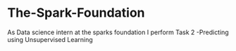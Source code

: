 # The-Spark-Foundation
As Data science intern at the sparks foundation I perform Task 2 -Predicting using Unsupervised Learning
